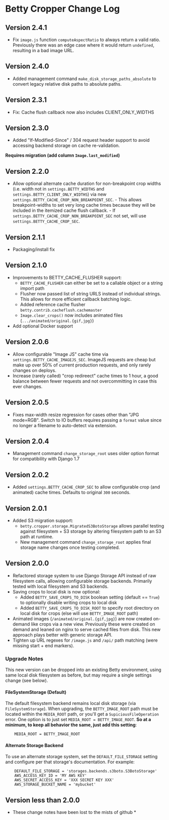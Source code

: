 # Betty Cropper Change Log

## Version 2.4.1

- Fix `image.js` function `computeAspectRatio` to always return a valid ratio. Previously there was an edge case where it would
  return `undefined`, resulting in a bad image URL.

## Version 2.4.0

- Added management command `make_disk_storage_paths_absolute` to convert legacy relative disk paths to absolute paths.

## Version 2.3.1

- Fix: Cache flush callback now also includes CLIENT_ONLY_WIDTHS

## Version 2.3.0

- Added "If-Modified-Since" / 304 request header support to avoid accessing backend storage on cache re-validation.

**Requires migration (add column `Image.last_modified`)**

## Version 2.2.0

- Allow optional alternate cache duration for non-breakpoint crop widths (i.e. width not in `settings.BETTY_WIDTHS` and
  `settings.BETTY_CLIENT_ONLY_WIDTHS`) via new `settings.BETTY_CACHE_CROP_NON_BREAKPOINT_SEC`.
      - This allows breakpoint-widths to set very long cache times because they will be included in the itemized cache flush callback.
      - If `settings.BETTY_CACHE_CROP_NON_BREAKPOINT_SEC` not set, will use `settings.BETTY_CACHE_CROP_SEC`.

## Version 2.1.1

- Packaging/install fix

## Version 2.1.0
- Improvements to BETTY_CACHE_FLUSHER support:
  - `BETTY_CACHE_FLUSHER` can either be set to a callable object or a string import path
  - Flusher now passed list of string URLS instead of individual strings. This allows for more efficient callback batching logic.
  - Added reference cache flusher `betty.contrib.cacheflush.cachemaster`
  - `Image.clear_crops()` now includes animated files (`.../animated/original.{gif,jpg}`)
- Add optional Docker support

## Version 2.0.6

- Allow configurable "Image JS" cache time via `settings.BETTY_CACHE_IMAGEJS_SEC`. ImageJS requests are cheap but make up over 50% of current production requests, and only rarely changes on deploys.
- Increase (rarely called) "crop redireect" cache times to 1 hour, a good balance between fewer requests and not overcommitting in case this ever changes.

## Version 2.0.5

- Fixes max-width resize regression for cases other than "JPG mode=RGB". Switch to IO buffers requires passing
  a `format` value since no longer a filename to auto-detect via extension.

## Version 2.0.4

- Management command `change_storage_root` uses older option format for compatibility with Django 1.7

## Version 2.0.2

- Added `settings.BETTY_CACHE_CROP_SEC` to allow configurable crop (and animated) cache times. Defaults to original `300` seconds.

## Version 2.0.1

- Added S3 migration support:
    - `betty.cropper.storage.MigratedS3BotoStorage` allows parallel testing against filesystem + S3 storage by altering filesystem path to an S3 path at runtime.
    - New management command `change_storage_root` applies final storage name changes once testing completed.

## Version 2.0.0

- Refactored storage system to use Django Storage API instead of raw filesystem calls, allowing configurable storage backends. Primarily tested with local filesystem and S3 backends.
- Saving crops to local disk is now optional:
    - Added `BETTY_SAVE_CROPS_TO_DISK` boolean setting (default == `True`) to optionally disable writing crops to local disk
    - Added `BETTY_SAVE_CROPS_TO_DISK_ROOT` to specify root directory on local disk for crops (else will use `BETTY_IMAGE_ROOT` path)
- Animated images (`/animated/original.{gif,jpg}`) are now created on-demand like crops via a new view. Previously these were created on demand and leaned on nginx to serve cached files from disk. This new approach plays better with generic storage API.
- Tighten up URL regexes for `/image.js` and `/api/` path matching (were missing start + end markers).

### Upgrade Notes

This new version can be dropped into an existing Betty environment, using same local disk filesystem as before, but may require a single settings change (see below).

#### FileSystemStorage (Default)

The default filesystem backend remains local disk storage (via `FileSystemStorage`). When upgrading, the `BETTY_IMAGE_ROOT` path must be located within the `MEDIA_ROOT` path, or you'll get a `SupiciousFileOperation` error. One option is to just set `MEDIA_ROOT = BETTY_IMAGE_ROOT`. **So at a minimum, to keep all behavior the same, just add this setting**:

        MEDIA_ROOT = BETTY_IMAGE_ROOT

#### Alternate Storage Backend

To use an alternate storage system, set the `DEFAULT_FILE_STORAGE` setting and configure per that storage's documentation. For example:

        DEFAULT_FILE_STORAGE = 'storages.backends.s3boto.S3BotoStorage'
        AWS_ACCESS_KEY_ID = 'MY AWS KEY'
        AWS_SECRET_ACCESS_KEY = 'XXX SECRET KEY XXX'
        AWS_STORAGE_BUCKET_NAME = 'mybucket'

## Version less than 2.0.0

* These change notes have been lost to the mists of github *
